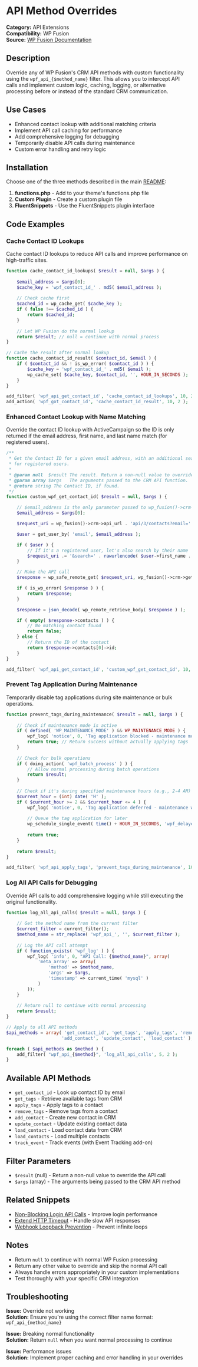 # API Method Overrides

**Category:** API Extensions  
**Compatibility:** WP Fusion  
**Source:** [WP Fusion Documentation](https://wpfusion.com/documentation/filters/wpf_api_method_name/)

## Description

Override any of WP Fusion's CRM API methods with custom functionality using the `wpf_api_{$method_name}` filter. This allows you to intercept API calls and implement custom logic, caching, logging, or alternative processing before or instead of the standard CRM communication.

## Use Cases

- Enhanced contact lookup with additional matching criteria
- Implement API call caching for performance
- Add comprehensive logging for debugging
- Temporarily disable API calls during maintenance
- Custom error handling and retry logic

## Installation

Choose one of the three methods described in the main [README](../../README.md):

1. **functions.php** - Add to your theme's functions.php file
2. **Custom Plugin** - Create a custom plugin file
3. **FluentSnippets** - Use the FluentSnippets plugin interface

## Code Examples

### Cache Contact ID Lookups

Cache contact ID lookups to reduce API calls and improve performance on high-traffic sites.

```php
function cache_contact_id_lookups( $result = null, $args ) {
    
    $email_address = $args[0];
    $cache_key = 'wpf_contact_id_' . md5( $email_address );
    
    // Check cache first
    $cached_id = wp_cache_get( $cache_key );
    if ( false !== $cached_id ) {
        return $cached_id;
    }
    
    // Let WP Fusion do the normal lookup
    return $result; // null = continue with normal process
}

// Cache the result after normal lookup
function cache_contact_id_result( $contact_id, $email ) {
    if ( $contact_id && ! is_wp_error( $contact_id ) ) {
        $cache_key = 'wpf_contact_id_' . md5( $email );
        wp_cache_set( $cache_key, $contact_id, '', HOUR_IN_SECONDS );
    }
}

add_filter( 'wpf_api_get_contact_id', 'cache_contact_id_lookups', 10, 2 );
add_action( 'wpf_got_contact_id', 'cache_contact_id_result', 10, 2 );
```

### Enhanced Contact Lookup with Name Matching

Override the contact ID lookup with ActiveCampaign so the ID is only returned if the email address, first name, and last name match (for registered users).

```php
/**
 * Get the Contact ID for a given email address, with an additional search by name
 * for registered users.
 *
 * @param null  $result The result. Return a non-null value to override the API call.
 * @param array $args   The arguments passed to the CRM API function.
 * @return string The Contact ID, if found.
 */
function custom_wpf_get_contact_id( $result = null, $args ) {

    // $email_address is the only parameter passed to wp_fusion()->crm->get_contact_id()
    $email_address = $args[0];

    $request_uri = wp_fusion()->crm->api_url . 'api/3/contacts?email=' . rawurlencode( $email_address );

    $user = get_user_by( 'email', $email_address );

    if ( $user ) {
        // If it's a registered user, let's also search by their name
        $request_uri .= '&search=' . rawurlencode( $user->first_name . ' ' . $user->last_name );
    }

    // Make the API call
    $response = wp_safe_remote_get( $request_uri, wp_fusion()->crm->get_params() );

    if ( is_wp_error( $response ) ) {
        return $response;
    }

    $response = json_decode( wp_remote_retrieve_body( $response ) );

    if ( empty( $response->contacts ) ) {
        // No matching contact found
        return false;
    } else {
        // Return the ID of the contact
        return $response->contacts[0]->id;
    }
}

add_filter( 'wpf_api_get_contact_id', 'custom_wpf_get_contact_id', 10, 2 );
```

### Prevent Tag Application During Maintenance

Temporarily disable tag applications during site maintenance or bulk operations.

```php
function prevent_tags_during_maintenance( $result = null, $args ) {
    
    // Check if maintenance mode is active
    if ( defined( 'WP_MAINTENANCE_MODE' ) && WP_MAINTENANCE_MODE ) {
        wpf_log( 'notice', 0, 'Tag application blocked - maintenance mode active' );
        return true; // Return success without actually applying tags
    }
    
    // Check for bulk operations
    if ( doing_action( 'wpf_batch_process' ) ) {
        // Allow normal processing during batch operations
        return $result;
    }
    
    // Check if it's during specified maintenance hours (e.g., 2-4 AM)
    $current_hour = (int) date( 'H' );
    if ( $current_hour >= 2 && $current_hour <= 4 ) {
        wpf_log( 'notice', 0, 'Tag application deferred - maintenance window' );
        
        // Queue the tag application for later
        wp_schedule_single_event( time() + HOUR_IN_SECONDS, 'wpf_delayed_apply_tags', $args );
        
        return true;
    }
    
    return $result;
}

add_filter( 'wpf_api_apply_tags', 'prevent_tags_during_maintenance', 10, 2 );
```

### Log All API Calls for Debugging

Override API calls to add comprehensive logging while still executing the original functionality.

```php
function log_all_api_calls( $result = null, $args ) {
    
    // Get the method name from the current filter
    $current_filter = current_filter();
    $method_name = str_replace( 'wpf_api_', '', $current_filter );
    
    // Log the API call attempt
    if ( function_exists( 'wpf_log' ) ) {
        wpf_log( 'info', 0, "API Call: {$method_name}", array( 
            'meta_array' => array(
                'method' => $method_name,
                'args' => $args,
                'timestamp' => current_time( 'mysql' )
            )
        ));
    }
    
    // Return null to continue with normal processing
    return $result;
}

// Apply to all API methods
$api_methods = array( 'get_contact_id', 'get_tags', 'apply_tags', 'remove_tags', 
                     'add_contact', 'update_contact', 'load_contact' );

foreach ( $api_methods as $method ) {
    add_filter( "wpf_api_{$method}", 'log_all_api_calls', 5, 2 );
}
```

## Available API Methods

- `get_contact_id` - Look up contact ID by email
- `get_tags` - Retrieve available tags from CRM
- `apply_tags` - Apply tags to a contact
- `remove_tags` - Remove tags from a contact
- `add_contact` - Create new contact in CRM
- `update_contact` - Update existing contact data
- `load_contact` - Load contact data from CRM
- `load_contacts` - Load multiple contacts
- `track_event` - Track events (with Event Tracking add-on)

## Filter Parameters

- `$result` (null) - Return a non-null value to override the API call
- `$args` (array) - The arguments being passed to the CRM API method

## Related Snippets

- [Non-Blocking Login API Calls](./non-blocking-login-api-calls.md) - Improve login performance
- [Extend HTTP Timeout](./extend-http-timeout.md) - Handle slow API responses
- [Webhook Loopback Prevention](./webhook-loopback-prevention.md) - Prevent infinite loops

## Notes

- Return `null` to continue with normal WP Fusion processing
- Return any other value to override and skip the normal API call
- Always handle errors appropriately in your custom implementations
- Test thoroughly with your specific CRM integration

## Troubleshooting

**Issue:** Override not working  
**Solution:** Ensure you're using the correct filter name format: `wpf_api_{method_name}`

**Issue:** Breaking normal functionality  
**Solution:** Return `null` when you want normal processing to continue

**Issue:** Performance issues  
**Solution:** Implement proper caching and error handling in your overrides
